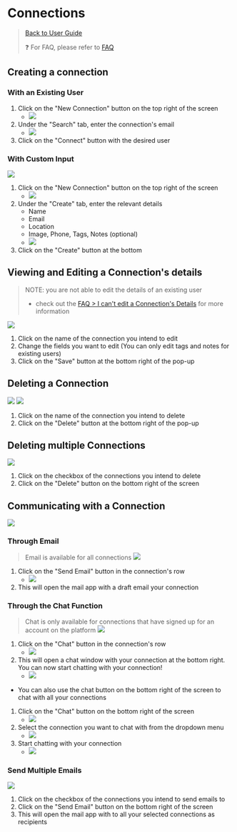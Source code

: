 # Connections

> [Back to User Guide](/docs/)
>
> ❓ For FAQ, please refer to [FAQ](/docs/faq.md)

## Creating a connection

### With an Existing User

1. Click on the "New Connection" button on the top right of the screen
   - ![](/readme-images/new_connection_btn.png)
2. Under the "Search" tab, enter the connection's email
   - ![](/readme-images/connection_search.png)
3. Click on the "Connect" button with the desired user

### With Custom Input

![](/readme-images/custom_user.gif)

1. Click on the "New Connection" button on the top right of the screen
   - ![](/readme-images/new_connection_btn.png)
2. Under the "Create" tab, enter the relevant details
   - Name
   - Email
   - Location
   - Image, Phone, Tags, Notes (optional)
   * ![](../readme-images/custom_contact.png)
3. Click on the "Create" button at the bottom

## Viewing and Editing a Connection's details

> NOTE: you are not able to edit the details of an existing user
>
> - check out the [FAQ > I can't edit a Connection's Details](/docs/faq.md#i-cant-edit-a-connections-details) for more information

![](/readme-images/viewing_connection.gif)

1. Click on the name of the connection you intend to edit
2. Change the fields you want to edit (You can only edit tags and notes for existing users)
3. Click on the "Save" button at the bottom right of the pop-up

## Deleting a Connection

![](/readme-images/delete_connection.gif)
![](../readme-images/delete_single.png)

1. Click on the name of the connection you intend to delete
2. Click on the "Delete" button at the bottom right of the pop-up

## Deleting multiple Connections

![](../readme-images/delete_multiple_connections.png)

1. Click on the checkbox of the connections you intend to delete
2. Click on the "Delete" button on the bottom right of the screen

## Communicating with a Connection

![](../readme-images/communicate.png)

### Through Email

> Email is available for all connections
> ![](/readme-images/email_connect.gif)

1. Click on the "Send Email" button in the connection's row
   - ![](../readme-images/email_row.png)
2. This will open the mail app with a draft email your connection

### Through the Chat Function

> Chat is only available for connections that have signed up for an account on the platform
> ![](/readme-images/chat_connect.gif)

1. Click on the "Chat" button in the connection's row
   - ![](/readme-images/chat_row.png)
2. This will open a chat window with your connection at the bottom right. You can now start chatting with your connection!
   - ![](/readme-images/chatting.png)

- You can also use the chat button on the bottom right of the screen to chat with all your connections

1. Click on the "Chat" button on the bottom right of the screen
   - ![](/readme-images/small_chat.png)
2. Select the connection you want to chat with from the dropdown menu
   - ![](/readme-images/select_chat.png)
3. Start chatting with your connection
   - ![](/readme-images/chatting.png)

### Send Multiple Emails

![](../readme-images/send_multiple_email.png)

1. Click on the checkbox of the connections you intend to send emails to
2. Click on the "Send Email" button on the bottom right of the screen
3. This will open the mail app with to all your selected connections as recipients
